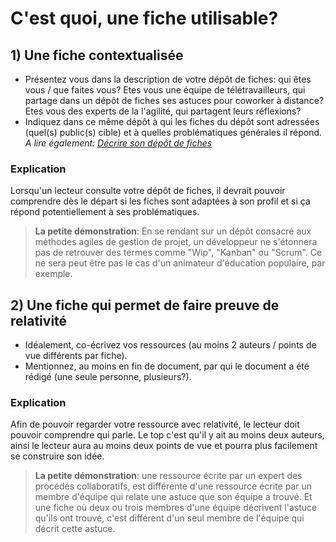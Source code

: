 # C'est quoi, une fiche utilisable?

## 1) Une fiche contextualisée

* Présentez vous dans la description de votre dépôt de fiches: qui êtes vous / que faites vous? Etes vous une équipe de télétravailleurs, qui partage dans un dépôt de fiches ses astuces pour coworker à distance? Etes vous des experts de la l'agilité, qui partagent leurs réflexions?
* Indiquez dans ce même dépôt à qui les fiches du dépôt sont adressées (quel(s) public(s) cible) et à quelles problématiques générales il répond.
*A lire également: [Décrire son dépôt de fiches](http://www.multibao.org/multibao/documentation/fiches/decrire_depot.md)*

### Explication

Lorsqu'un lecteur consulte votre dépôt de fiches, il devrait pouvoir comprendre dès le départ si les fiches sont adaptées à son profil et si ça répond potentiellement à ses problématiques.

> **La petite démonstration**: En se rendant sur un dépôt consacré aux méthodes agiles de gestion de projet, un développeur ne s'étonnera pas de retrouver des termes comme "Wip", "Kanban" ou "Scrum". Ce ne sera peut être pas le cas d'un animateur d'éducation populaire, par exemple.

## 2) Une fiche qui permet de faire preuve de relativité

* Idéalement, co-écrivez vos ressources (au moins 2 auteurs / points de vue différents par fiche).
* Mentionnez, au moins en fin de document, par qui le document a été rédigé (une seule personne, plusieurs?).

### Explication

Afin de pouvoir regarder votre ressource avec relativité, le lecteur doit pouvoir comprendre qui parle. Le top c'est qu'il y ait au moins deux auteurs, ainsi le lecteur aura au moins deux points de vue et pourra plus facilement se construire son idée.

> **La petite démonstration**: une ressource écrite par un expert des procédés collaboratifs, est différente d'une ressource écrite par un membre d'équipe qui relate une astuce que son équipe a trouvé. 
Et une fiche où deux ou trois membres d'une équipe décrivent l'astuce qu'ils ont trouvé, c'est différent d'un seul membre de l'équipe qui décrit cette astuce.
